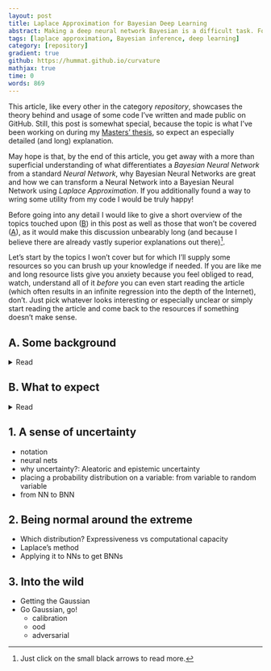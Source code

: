 ```yaml
---
layout: post
title: Laplace Approximation for Bayesian Deep Learning
abstract: Making a deep neural network Bayesian is a difficult task. For my Masters' thesis I've been using Laplace Approximation to achieve this and developed a plug & play PyTorch implementation I would like to showcase in this post. Let's dive in!
tags: [laplace approximation, Bayesian inference, deep learning]
category: [repository]
gradient: true
github: https://hummat.github.io/curvature
mathjax: true
time: 0
words: 869
---
```


This article, like every other in the category _repository_, showcases the theory behind and usage of some code I’ve written and made public on GitHub. Still, this post is somewhat special, because the topic is what I’ve been working on during my [Masters’ thesis](https://elib.dlr.de/131938/1/Humt_thesis.pdf), so expect an especially detailed (and long) explanation.

May hope is that, by the end of this article, you get away with a more than superficial understanding of what differentiates a _Bayesian Neural Network_ from a standard _Neural Network_, why Bayesian Neural Networks are great and how we can transform a Neural Network into a Bayesian Neural Network using _Laplace Approximation_. If you additionally found a way to wring some utility from my code I would be truly happy!

Before going into any detail I would like to give a short overview of the topics touched upon ([B](#b-what-to-expect)) in this post as well as those that won’t be covered ([A](#a-some-background)), as it would make this discussion unbearably long (and because I believe there are already vastly superior explanations out there)[^1].

[^1]: Just click on the small black arrows to read more.

Let’s start by the topics I won’t cover but for which I’ll supply some resources so you can brush up your knowledge if needed. If you are like me and long resource lists give you anxiety because you feel obliged to read, watch, understand all of it _before_ you can even start reading the article (which often results in an infinite regression into the depth of the Internet), don’t. Just pick whatever looks interesting or especially unclear or simply start reading the article and come back to the resources if something doesn’t make sense.

## A. Some background

<details>
<summary>Read</summary>

* **Linear algebra & calculus:** Okay, I know, you see this everywhere and for me at least, it   always feels discomforting. What is it supposed to mean anyway? Do I need to know _all_ of linear algebra and calculus to understand anything? And what does _“know”_ mean? That I can solve matrix multiplications, determinants, Eigenvectors and 10th degree derivatives by hand in a few seconds? That I can proof the fundamental equations that underly those fields? I don’t think so.

  Usually, and this is also true here, it just means that you have an _intuitive_ understanding   of what is happening when multiplying a vector and a matrix or what a 2nd order derivative represents. Luckily, this kind of understanding can be obtained conveniently and even enjoyably by watching the following three video series (by one of my YouTube idols [3Blue1Brown](https://www.youtube.com/c/3blue1brown) who we will probably encounter again and again throughout this section and even throughout this blog):

  * [Essence of linear algebra](https://www.youtube.com/playlist?list=PLZHQObOWTQDPD3MizzM2xVFitgF8hE_ab)
  * [Essence of calculus](https://www.youtube.com/playlist?list=PLZHQObOWTQDMsr9K-rj53DwVRMYO3t5Yr)
  * [Multivariate calculus](https://www.youtube.com/playlist?list=PLSQl0a2vh4HC5feHa6Rc5c0wbRTx56nF7)

* **Probability theory:** As you might have expected from the title, where there is Bayes, probability theory can’t be far. Again, an intuitive understanding will suffice to understand what’s going on.

  * [Seeing theory](https://seeing-theory.brown.edu/)
  * [Probability explained](https://www.youtube.com/playlist?list=PLC58778F28211FA19)
  * [Bayes theorem](https://www.youtube.com/watch?v=HZGCoVF3YvM) and its [proof](https://www.youtube.com/watch?v=U_85TaXbeIo) (optional)
  * [Visual Information Theory](https://colah.github.io/posts/2015-09-Visual-Information/) (optional)

* **[Neural Networks](https://www.youtube.com/playlist?list=PLZHQObOWTQDNU6R1_67000Dx_ZCJB-3pi):** This is the second ingredient next to probability theory you need to construct a Bayesian Neural Network. 3Blue1Brown one more time.

* **Machine Learning:** Not strictly needed, but so cool that I need to share it. A visual introduction to machine learning: Part [1](http://www.r2d3.us/visual-intro-to-machine-learning-part-1/) and [2](http://www.r2d3.us/visual-intro-to-machine-learning-part-2/)
</details>

## B. What to expect

<details>
<summary>Read</summary>

1. **Bayesian Neural Networks:** A guided tour from standard Neural Networks towards their Bayesian counterparts. I’ll be focusing particularly on the connection between the visual explanation of _“placing a probability distribution on the networks weights”_ (a phrase encountered in most articles on the topic) and what that actually looks like when applied (something that tripped me up quite a bit in the beginning).

2. **Laplace Approximation:** This might be the most interesting part for readers already familiar with the basics. We will look at what it is, why it makes sense to use it and how it can be applied to Neural Networks. There will be some math here but also lots of accompanying visualizations to allow for an intuitive understanding of the presented equations. Where applicable I’ll also contrast this method against other popular approaches, pointing out some advantages and disadvantages. Throughout this section I’ll add some code snippets from the repository to connect theory and application.

3. **Application and results:** The reward for sticking with me till this point: Lot’s of figures visualizing the most interesting results and some analysis. I’ll also provide a complete [small scale example](https://github.com/hummat/curvature/blob/master/curvature/tutorial.ipynb) showing how to use the code so that hopefully you won’t have any problems incorporating it into a personal project, should you be so inclined.
</details>

## 1. A sense of uncertainty

* notation
* neural nets
* why uncertainty?: Aleatoric and epistemic uncertainty
* placing a probability distribution on a variable: from variable to random variable
* from NN to BNN

## 2. Being normal around the extreme

* Which distribution? Expressiveness vs computational capacity
* Laplace’s method
* Applying it to NNs to get BNNs

## 3. Into the wild

* Getting the Gaussian
* Go Gaussian, go!
  * calibration
  * ood
  * adversarial
